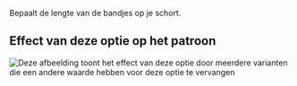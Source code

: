 Bepaalt de lengte van de bandjes op je schort.

## Effect van deze optie op het patroon

![Deze afbeelding toont het effect van deze optie door meerdere varianten die een andere waarde hebben voor deze optie te vervangen](albert_chestdepth_sample.svg "Effect van deze optie op het patroon")
